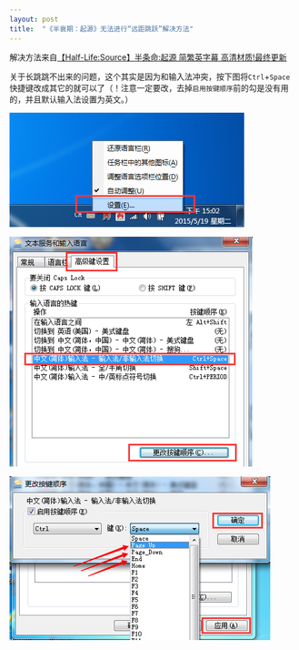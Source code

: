 ```yaml
---
layout: post
title:  "《半衰期：起源》无法进行“远距跳跃”解决方法"
---
```

解决方法来自[【Half-Life:Source】半条命:起源 简繁英字幕 高清材质!最终更新](https://tieba.baidu.com/p/3773282081)

关于长跳跳不出来的问题，这个其实是因为和输入法冲突，按下图将`Ctrl`+`Space`快捷键改成其它的就可以了（！注意一定要改，去掉`启用按键顺序`前的勾是没有用的，并且默认输入法设置为英文。）

![](/image/hlsj1.jpg)

![](/image/hlsj2.jpg)

![](/image/hlsj3.jpg)